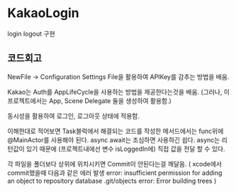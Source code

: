 # KakaoLogin
login logout 구현

코드회고
------

NewFile -> Configuration Settings File을 활용하여 APIKey를 감추는 방법을 배움.

Kakao는 Auth를 AppLifeCycle을 사용하는 방법을 제공한다는것을 배움.
(그러나, 이 프로젝트에서는 App, Scene Delegate 둘을 생성하여 활용함.)

동시성을 활용하여 로그인, 로그아웃 상태에 적용함.

이해한대로 적어보면
Task블럭에서 해결되는 코드를 작성한 메서드에서는 func위에 @MainActor를 사용해야 된다.
async await는 조심하면 사용하긴 쉽다.
async는 리턴값이 있기 때문에 (프로젝트내에선 변수 isLoggedIn에) 직접 값을 전달 할 수 있다.


각 파일을 폴더보다 상위에 위치시키면 Commit이 안된다는걸 깨달음. 
(
xcode에서 commit했을때 다음과 같은 에러 발생
error: insufficient permission for adding an object to repository database .git/objects
error: Error building trees
) 



